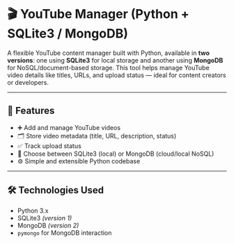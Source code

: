 # 🎬 YouTube Manager (Python + SQLite3 / MongoDB)

A flexible YouTube content manager built with Python, available in **two versions**: one using **SQLite3** for local storage and another using **MongoDB** for NoSQL/document-based storage. This tool helps manage YouTube video details like titles, URLs, and upload status — ideal for content creators or developers.

---

## 📌 Features

- ➕ Add and manage YouTube videos
- 🗂️ Store video metadata (title, URL, description, status)
- ✅ Track upload status
- 💾 Choose between SQLite3 (local) or MongoDB (cloud/local NoSQL)
- ⚙️ Simple and extensible Python codebase

---

## 🛠️ Technologies Used

- Python 3.x
- SQLite3 *(version 1)*
- MongoDB *(version 2)*
- `pymongo` for MongoDB interaction
